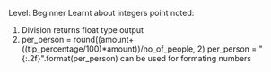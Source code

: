 Level: Beginner
Learnt about integers
point noted:
1. Division returns float type output
2. per_person = round((amount+((tip_percentage/100)*amount))/no_of_people, 2)
   per_person = "{:.2f}".format(per_person)
   can be used for formating numbers
